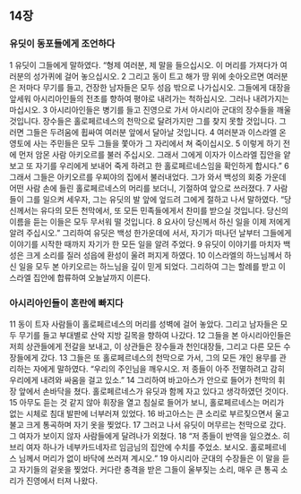 ## 14장
### 유딧이 동포들에게 조언하다
1 유딧이 그들에게 말하였다. “형제 여러분, 제 말을 들으십시오. 이 머리를 가져다가 여러분의 성가퀴에 걸어 놓으십시오.
2 그리고 동이 트고 해가 땅 위에 솟아오르면 여러분은 저마다 무기를 들고, 건장한 남자들은 모두 성읍 밖으로 나가십시오. 그들에게 대장을 앞세워 아시리아인들의 전초를 향하여 평야로 내려가는 척하십시오. 그러나 내려가지는 마십시오.
3 아시리아인들은 병기를 들고 진영으로 가서 아시리아 군대의 장수들을 깨울 것입니다. 장수들은 홀로페르네스의 천막으로 달려가지만 그를 찾지 못할 것입니다. 그러면 그들은 두려움에 휩싸여 여러분 앞에서 달아날 것입니다.
4 여러분과 이스라엘 온 영토에 사는 주민들은 모두 그들을 쫓아가 그 자리에서 쳐 죽이십시오.
5 이렇게 하기 전에 먼저 암몬 사람 아키오르를 불러 주십시오. 그래서 그에게 이자가 이스라엘 집안을 얕보고 또 자기를 우리에게 보내어 죽게 하려고 한 홀로페르네스임을 확인하게 합시다.”
6 그래서 그들은 아키오르를 우찌야의 집에서 불러내었다. 그가 와서 백성의 회중 가운데 어떤 사람 손에 들린 홀로페르네스의 머리를 보더니, 기절하여 앞으로 쓰러졌다.
7 사람들이 그를 일으켜 세우자, 그는 유딧의 발 앞에 엎드려 그에게 절하고 나서 말하였다. “당신께서는 유다의 모든 천막에서, 또 모든 민족들에게서 찬미를 받으실 것입니다. 당신의 이름을 듣는 이들은 모두 무서워 떨 것입니다.
8 요사이 당신께서 하신 일을 이제 저에게 알려 주십시오.” 그리하여 유딧은 백성 한가운데에 서서, 자기가 떠나던 날부터 그들에게 이야기를 시작한 때까지 자기가 한 모든 일을 알려 주었다.
9 유딧이 이야기를 마치자 백성은 크게 소리를 질러 성읍에 환성이 울려 퍼지게 하였다.
10 이스라엘의 하느님께서 하신 일을 모두 본 아키오르는 하느님을 깊이 믿게 되었다. 그리하여 그는 할례를 받고 이스라엘 집안에 합류하여 오늘날까지 이른다.
### 아시리아인들이 혼란에 빠지다
11 동이 트자 사람들이 홀로페르네스의 머리를 성벽에 걸어 놓았다. 그리고 남자들은 모두 무기를 들고 부대별로 산악 지방 길목을 향하여 나갔다.
12 그들을 본 아시리아인들은 저희 상관들에게 전갈을 보내고, 이 상관들은 장수들과 천인대장들, 그리고 다른 모든 수장들에게 갔다.
13 그들은 또 홀로페르네스의 천막으로 가서, 그의 모든 개인 용무를 관리하는 자에게 말하였다. “우리의 주인님을 깨우시오. 저 종들이 아주 전멸하려고 감히 우리에게 내려와 싸움을 걸고 있소.”
14 그리하여 바고아스가 안으로 들어가 천막의 휘장 앞에서 손바닥을 쳤다. 홀로페르네스가 유딧과 함께 자고 있다고 생각하였던 것이다.
15 아무도 듣는 것 같지 않아 휘장을 열고 침실로 들어가 보니, 홀로페르네스는 머리가 없는 시체로 침대 발판에 너부러져 있었다.
16 바고아스는 큰 소리로 부르짖으면서 울고불고 크게 통곡하며 자기 옷을 찢었다.
17 그러고 나서 유딧이 머무르는 천막으로 갔다. 그 여자가 보이지 않자 사람들에게 달려나가 외쳤다.
18 “저 종들이 반역을 일으켰소. 히브리 여자 하나가 네부카드네자르 임금님의 집안에 수치를 주었소. 보시오. 홀로페르네스 님께서 머리가 없이 바닥에 쓰러져 계시오.”
19 아시리아 군대의 수장들은 이 말을 듣고 자기들의 겉옷을 찢었다. 커다란 충격을 받은 그들이 울부짖는 소리, 매우 큰 통곡 소리가 진영에서 터져 나왔다.
